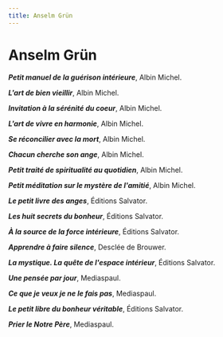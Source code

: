 ```yaml
---
title: Anselm Grün
---
```



Anselm Grün
===========

***Petit manuel de la guérison intérieure***, Albin Michel.

***L'art de bien vieillir***, Albin Michel.

***Invitation à la sérénité du coeur***, Albin Michel.

***L'art de vivre en harmonie***, Albin Michel.

***Se réconcilier avec la mort***, Albin Michel.

***Chacun cherche son ange***, Albin Michel.

***Petit traité de spiritualité au quotidien***, Albin Michel.

***Petit méditation sur le mystère de l'amitié***, Albin Michel.

***Le petit livre des anges***, Éditions Salvator.

***Les huit secrets du bonheur***, Éditions Salvator.

***À la source de la force intérieure***, Éditions Salvator.</span>

***Apprendre à faire silence***, Desclée de Brouwer.

***La mystique. La quête de l'espace intérieur***, Éditions Salvator.

***Une pensée par jour***, Mediaspaul.

***Ce que je veux je ne le fais pas***, Mediaspaul.

***Le petit libre du bonheur véritable***, Éditions Salvator.

***Prier le Notre Père***, Mediaspaul.
